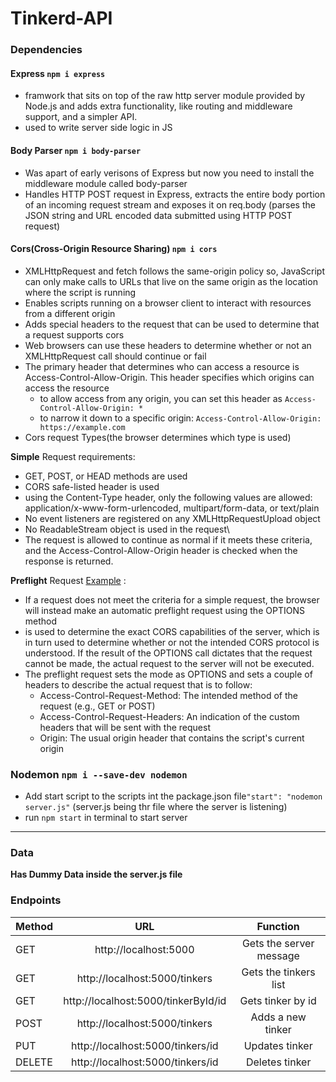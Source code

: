 # Tinkerd-API

### Dependencies
#### Express `npm i express`
- framwork that sits on top of the raw http server module provided by Node.js and adds extra functionality, like routing and middleware support, and a simpler API.
- used to write server side logic in JS
    
#### Body Parser `npm i body-parser`
- Was apart of early verisons of Express but now you need to install the middleware module called body-parser
- Handles HTTP POST request in Express, extracts the entire body portion of an incoming request stream and exposes it on req.body (parses the JSON string and URL encoded data submitted using HTTP POST request)

#### Cors(Cross-Origin Resource Sharing) `npm i cors`
- XMLHttpRequest and fetch follows the same-origin policy so, JavaScript can only make calls to URLs that live on the same origin as the location where the script is running
- Enables scripts running on a browser client to interact with resources from a different origin
- Adds special headers to the request that can be used to determine that a request supports cors
- Web browsers can use these headers to determine whether or not an XMLHttpRequest call should continue or fail
- The primary header that determines who can access a resource is Access-Control-Allow-Origin. This header specifies which origins can access the resource
    - to allow access from any origin, you can set this header as `Access-Control-Allow-Origin: *`
    - to narrow it down to a specific origin: `Access-Control-Allow-Origin: https://example.com`
- Cors request Types(the browser determines which type is used)

**Simple** Request requirements: 
- GET, POST, or HEAD methods are used
- CORS safe-listed header is used
- using the Content-Type header, only the following values are allowed: application/x-www-form-urlencoded, multipart/form-data, or text/plain
- No event listeners are registered on any XMLHttpRequestUpload object
- No ReadableStream object is used in the request\
- The request is allowed to continue as normal if it meets these criteria, and the Access-Control-Allow-Origin header is checked when the response is returned.

**Preflight** Request [Example](assets/preflightexample.png) :
- If a request does not meet the criteria for a simple request, the browser will instead make an automatic preflight request using the OPTIONS method
- is used to determine the exact CORS capabilities of the server, which is in turn used to determine whether or not the intended CORS protocol is understood. If the result of the OPTIONS call dictates that the request cannot be made, the actual request to the server will not be executed.
- The preflight request sets the mode as OPTIONS and sets a couple of headers to describe the actual request that is to follow:
    - Access-Control-Request-Method: The intended method of the request (e.g., GET or POST)
    - Access-Control-Request-Headers: An indication of the custom headers that will be sent with the request
    - Origin: The usual origin header that contains the script's current origin

### Nodemon `npm i --save-dev nodemon`
- Add start script to the scripts int the package.json file`"start": "nodemon server.js"` (server.js being thr file where the server is listening)
- run `npm start` in terminal to start server
______________________________________

### Data
**Has Dummy Data inside the server.js file**

### Endpoints

|   Method      |                 URL                     |        Function         |
| ------------- |:---------------------------------------:|:-----------------------:|
|     GET       |   http://localhost:5000                 | Gets the server message |
|     GET       |   http://localhost:5000/tinkers         | Gets the tinkers list   |
|     GET       |   http://localhost:5000/tinkerById/id   | Gets tinker by id       |
|     POST      |   http://localhost:5000/tinkers         | Adds a new tinker       |
|     PUT       |   http://localhost:5000/tinkers/id      | Updates tinker          |
|     DELETE    |   http://localhost:5000/tinkers/id      | Deletes tinker          |
